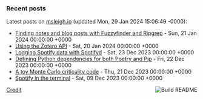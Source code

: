 ### Recent posts

<!-- blog starts -->
Latest posts on [msleigh.io](https://msleigh.io/) (updated Mon, 29 Jan 2024 15:06:49 -0000):
- [Finding notes and blog posts with Fuzzyfinder and Ripgrep](https://msleigh.io/blog/2024/01/21/finding-notes-and-blog-posts-with-fuzzyfinder-and-ripgrep/) - Sun, 21 Jan 2024 00:00:00 +0000
- [Using the Zotero API](https://msleigh.io/blog/2024/01/20/using-the-zotero-api/) - Sat, 20 Jan 2024 00:00:00 +0000
- [Logging Spotify data with Spotifyd](https://msleigh.io/blog/2023/12/23/logging-spotify-data-with-spotifyd/) - Sat, 23 Dec 2023 00:00:00 +0000
- [Defining Python dependencies for both Poetry and Pip](https://msleigh.io/blog/2023/12/22/defining-python-dependencies-for-both-poetry-and-pip/) - Fri, 22 Dec 2023 00:00:00 +0000
- [A toy Monte Carlo criticality code](https://msleigh.io/blog/2023/12/21/a-toy-monte-carlo-criticality-code/) - Thu, 21 Dec 2023 00:00:00 +0000
- [Spotify in the terminal](https://msleigh.io/blog/2023/12/09/spotify-in-the-terminal/) - Sat, 09 Dec 2023 00:00:00 +0000
<!-- blog ends -->

<a href="https://github.com/msleigh/msleigh/actions"><img src="https://github.com/msleigh/msleigh/actions/workflows/build.yml/badge.svg" align="right" alt="Build README"></a>
<a href="https://simonwillison.net/2020/Jul/10/self-updating-profile-readme/">Credit</a>

